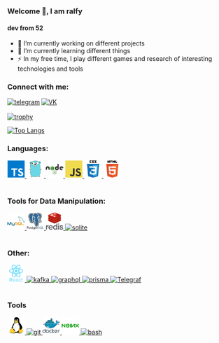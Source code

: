 ### Welcome 👋, I am ralfy
#### dev from 52
- 🔭 I’m currently working on different projects  
- 🌱 I’m currently learning different things   
- ⚡ In my free time, I play different games and research of interesting technologies and tools
### Connect with me:
[<img src='https://www.svgrepo.com/show/452115/telegram.svg' alt='telegram' height='45'>](https://t.me/ralf303)  [<img src='https://www.svgrepo.com/show/303449/vk-1-logo.svg' alt='VK' height='45'>](https://vk.com/ralf303)
<br><br>
[![trophy](https://github-profile-trophy.vercel.app/?username=ralf303)](https://github.com/ryo-ma/github-profile-trophy)

[![Top Langs](https://github-readme-stats.vercel.app/api/top-langs/?username=ralf303)](https://github.com/anuraghazra/github-readme-stats)
<br>
### Languages:
<a href="https://www.typescriptlang.org/" target="_blank" rel="noreferrer">
        <img
src="https://raw.githubusercontent.com/devicons/devicon/master/icons/typescript/typescript-original.svg"
            alt="typescript"
            width="40"
            height="40"
        >
    </a>
<a href="https://golang.org" target="_blank" rel="noreferrer">
        <img
src="https://raw.githubusercontent.com/devicons/devicon/master/icons/go/go-original.svg"
            alt="go"
            width="40"
            height="40"
        >
    </a><a href="https://nodejs.org" target="_blank" rel="noreferrer">
        <img
src="https://raw.githubusercontent.com/devicons/devicon/master/icons/nodejs/nodejs-original-wordmark.svg"
            alt="nodejs"
            width="40"
            height="40"
        >
    </a><a href="https://developer.mozilla.org/en-US/docs/Web/JavaScript" target="_blank" rel="noreferrer">
        <img
src="https://raw.githubusercontent.com/devicons/devicon/master/icons/javascript/javascript-original.svg"
            alt="javascript"
            width="40"
            height="40"
        >
    </a><a href="https://www.w3schools.com/css/" target="_blank" rel="noreferrer">
        <img
src="https://raw.githubusercontent.com/devicons/devicon/master/icons/css3/css3-original-wordmark.svg"
            alt="css3"
            width="40"
            height="40"
        >
    </a><a href="https://www.w3.org/html/" target="_blank" rel="noreferrer">
        <img
src="https://raw.githubusercontent.com/devicons/devicon/master/icons/html5/html5-original-wordmark.svg"
            alt="html5"
            width="40"
            height="40"
        >
    </a>
<br>
<br>
<h3>Tools for Data Manipulation:</h3>
<a href="https://www.mysql.com/" target="_blank" rel="noreferrer">
        <img
src="https://raw.githubusercontent.com/devicons/devicon/master/icons/mysql/mysql-original-wordmark.svg"
            alt="mysql"
            width="40"
            height="40"
        >
    </a><a href="https://www.postgresql.org" target="_blank" rel="noreferrer">
        <img
src="https://raw.githubusercontent.com/devicons/devicon/master/icons/postgresql/postgresql-original-wordmark.svg"
            alt="postgresql"
            width="40"
            height="40"
        >
    </a><a href="https://redis.io" target="_blank" rel="noreferrer">
        <img
src="https://raw.githubusercontent.com/devicons/devicon/master/icons/redis/redis-original-wordmark.svg"
            alt="redis"
            width="40"
            height="40"
        >
    </a><a href="https://www.sqlite.org/" target="_blank" rel="noreferrer">
        <img
            src="https://www.vectorlogo.zone/logos/sqlite/sqlite-icon.svg"
            alt="sqlite"
            width="40"
            height="40"
        >
    </a>
<br>
<br>
<h3>Other:</h3>
<a href="https://reactjs.org/" target="_blank" rel="noreferrer">
        <img src="https://raw.githubusercontent.com/devicons/devicon/master/icons/react/react-original-wordmark.svg"
            alt="react"
            width="40"
            height="40"
        >
    </a><a href="https://kafka.apache.org/" target="_blank" rel="noreferrer">
        <img         src="https://www.vectorlogo.zone/logos/apache_kafka/apache_kafka-icon.svg"
            alt="kafka"
            width="40"
            height="40"
        >
    </a>
<a href="https://graphql.org" target="_blank" rel="noreferrer">
        <img
         src="https://www.vectorlogo.zone/logos/graphql/graphql-icon.svg"
            alt="graphql"
            width="40"
            height="40"
        >
    </a><a href="https://expressjs.com" target="_blank" rel="noreferrer">
        <img
src="https://www.svgrepo.com/show/354210/prisma.svg"
            alt="prisma"
            width="40"
            height="40"
        >
    </a>
</a><a href="https://github.com/telegraf" target="_blank" rel="noreferrer">
        <img
src="https://avatars.githubusercontent.com/u/18504346?s=200&v=4"
            alt="Telegraf"
            width="40"
            height="40"
        >
    </a>
<br>
<br>
<h3>Tools</h3>
<a href="https://www.linux.org/" target="_blank" rel="noreferrer">
        <img
src="https://raw.githubusercontent.com/devicons/devicon/master/icons/linux/linux-original.svg"
            alt="linux"
            width="40"
            height="40"
        >
    </a><a href="https://git-scm.com/" target="_blank" rel="noreferrer">
        <img
            src="https://www.vectorlogo.zone/logos/git-scm/git-scm-icon.svg"
            alt="git"
            width="40"
            height="40"
        >
    </a><a href="https://www.docker.com/" target="_blank" rel="noreferrer">
        <img
src="https://raw.githubusercontent.com/devicons/devicon/master/icons/docker/docker-original-wordmark.svg"
            alt="docker"
            width="40"
            height="40"
        >
    </a><a href="https://www.nginx.com" target="_blank" rel="noreferrer">
        <img
src="https://raw.githubusercontent.com/devicons/devicon/master/icons/nginx/nginx-original.svg"
            alt="nginx"
            width="40"
            height="40"
        >
    </a><a href="https://www.gnu.org/software/bash/" target="_blank" rel="noreferrer">
        <img
src="https://www.vectorlogo.zone/logos/gnu_bash/gnu_bash-icon.svg"
            alt="bash"
            width="40"
            height="40"
        >
    </a>
